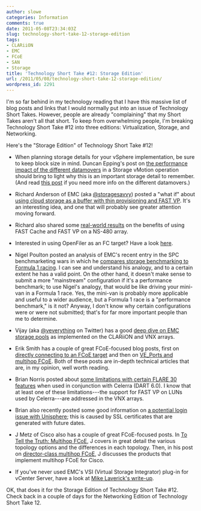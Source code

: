 ```yaml
---
author: slowe
categories: Information
comments: true
date: 2011-05-08T23:34:03Z
slug: technology-short-take-12-storage-edition
tags:
- CLARiiON
- EMC
- FCoE
- SAN
- Storage
title: 'Technology Short Take #12: Storage Edition'
url: /2011/05/08/technology-short-take-12-storage-edition/
wordpress_id: 2291
---
```


I'm so far behind in my technology reading that I have this massive list of blog posts and links that I would normally put into an issue of Technology Short Takes. However, people are already "complaining" that my Short Takes aren't all that short. To keep from overwhelming people, I'm breaking Technology Short Take #12 into three editions: Virtualization, Storage, and Networking.

Here's the "Storage Edition" of Technology Short Take #12!

* When planning storage details for your vSphere implementation, be sure to keep block size in mind. Duncan Epping's post on [the performance impact of the different datamovers](http://www.yellow-bricks.com/2011/02/24/storage-vmotion-performance-difference/) in a Storage vMotion operation should bring to light why this is an important storage detail to remember. (And read [this post](http://www.yellow-bricks.com/2011/02/18/blocksize-impact/) if you need more info on the different datamovers.)

* Richard Anderson of EMC (aka [@storagesavvy](http://twitter.com/storagesavvy)) posted a "what if" about [using cloud storage as a buffer with thin provisioning and FAST VP](http://storagesavvy.com/2011/02/24/auto-tiering-cloud-storage-and-risk-free-thin-pools/). It's an interesting idea, and one that will probably see greater attention moving forward.

* Richard also shared some [real-world results](http://storagesavvy.com/2011/03/26/real-world-emc-fastvp-and-fastcache-results/) on the benefits of using FAST Cache and FAST VP on a NS-480 array.

* Interested in using OpenFiler as an FC target? Have a look [here](http://brianshowto.com/?p=38).

* Nigel Poulton posted an analysis of EMC's recent entry in the SPC benchmarketing wars in which he [compares storage benchmarking to Formula 1 racing](http://blog.nigelpoulton.com/storage-benchmarking-and-formula-1/). I can see and understand his analogy, and to a certain extent he has a valid point. On the other hand, it doesn't make sense to submit a more "mainstream" configuration if it's a performance benchmark; to use Nigel's analogy, that would be like driving your mini-van in a Formula 1 race. Yes, the mini-van is probably more applicable and useful to a wider audience, but a Formula 1 race is a "performance benchmark," is it not? Anyway, I don't know why certain configurations were or were not submitted; that's for far more important people than me to determine.

* Vijay (aka [@veverything](http://twitter.com/veverything) on Twitter) has a good [deep dive on EMC storage pools](http://virtualeverything.wordpress.com/2011/03/05/emc-storage-pool-deep-dive-design-considerations-caveats/) as implemented on the CLARiiON and VNX arrays.

* Erik Smith has a couple of great FCoE-focused blog posts, first on [directly connecting to an FCoE target](http://brasstacksblog.typepad.com/brass-tacks/2011/03/pt2pt-and-vn2vn-directly-connecting-an-fcoe-initiator-to-an-fcoe-target-part-1-overview.html) and then on [VE_Ports and multihop FCoE](http://brasstacksblog.typepad.com/brass-tacks/2011/03/fcoe-multihop-and-ve_ports.html). Both of these posts are in-depth technical articles that are, in my opinion, well worth reading.

* Brian Norris posted about [some limitations with certain FLARE 30 features](http://goingvirtual.wordpress.com/2011/02/17/celerra-dart-6-0-x-with-clariion-flare-30-gotcha/) when used in conjunction with Celerra (DART 6.0). I know that at least one of these limitations---the support for FAST VP on LUNs used by Celerra---are addressed in the VNX arrays.

* Brian also recently posted some good information on [a potential login issue with Unisphere](http://goingvirtual.wordpress.com/2011/02/28/celerra-and-clariion-login-gotcha-with-unisphere/); this is caused by SSL certificates that are generated with future dates.

* J Metz of Cisco also has a couple of great FCoE-focused posts. In [To Tell the Truth: Multihop FCoE](http://blogs.cisco.com/datacenter/to-tell-the-truth-multihop-fcoe/), J covers in great detail the various topology options and the differences in each topology. Then, in his post on [director-class multihop FCoE](http://blogs.cisco.com/datacenter/announcing-true-director-class-multihop-fcoe/), J discusses the products that implement multihop FCoE for Cisco.

* If you've never used EMC's VSI (Virtual Storage Integrator) plug-in for vCenter Server, have a look at [Mike Laverick's write-up](http://www.rtfm-ed.co.uk/2011/03/01/using-the-emc-vsi-plug-in/).

OK, that does it for the Storage Edition of Technology Short Take #12. Check back in a couple of days for the Networking Edition of Technology Short Take 12.
